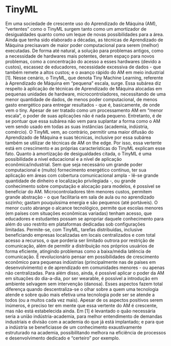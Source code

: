 # TinyML

Em uma sociedade de crescente uso do Aprendizado de Máquina (AM), “vertentes” como o TinyML surgem tanto como um amortizador de desigualdades quanto como um leque de novas possibilidades para a área. Ainda que tenha sido elaborado a décadas, as técnicas de Aprendizado de Máquina precisavam de maior poder computacional para serem (melhor) executadas. De forma até natural, a solução para problemas antigos, como a necessidade de hardwares mais potentes, deram espaço para novos problemas, como a concentração do acesso a esses hardwares (devido a custos), escassez de educadores, necessidade excessiva de dados - que também remete a altos custos; e o avanço rápido do AM em meio industrial [1]. 
Nesse cenário, o TinyML, que denota Tiny Machine Learning, referente à Aprendizado de Máquina em “pequena” escala, surge. Essa subárea diz respeito à aplicação de técnicas de Aprendizado de Máquina alocadas em pequenas unidades de hardware, microcontroladores, necessitando de uma menor quantidade de dados, de menos poder computacional, de menos gasto energético para entregar resultados - que é, basicamente, de onde vem o tiny. Apesar de ser tratado como um processamento AM em  “menor escala”, o poder de suas aplicações não é nada pequeno. Entretanto, é de se pontuar que essa subárea não vem para suplantar a forma como o AM vem sendo usado em todas as suas instâncias (academia, indústria, comércio). O TinyML vem, ao contrário, permitir uma maior difusão do Aprendizado de Máquina e suas técnicas, inclusive por essa subárea também se utilizar de técnicas de AM on the edge. Por isso, essa vertente está em crescimento e as próprias características do TinyML explicam esse fato. 
Quanto à amortização de desigualdades citada, o TinyML é uma possibilidade a nível educacional e a nível de aplicação econômica/industrial. Sem que seja necessário um grande poder computacional e (muito) fornecimento energético contínuo, ter sua aplicação em áreas com cobertura comunicacional ampla - lê-se grande quantidade de dinheiro e localização privilegiada -, ou grande conhecimento sobre computação e alocação para modelos, é possível se beneficiar do AM. Microcontroladores têm menores custos, permitem grande abstração - o que facilitaria em sala de aula ou no aprendizado sozinho; gastam pouquíssima energia e são pequenos (até portáveis). O menor custo abrange o alcance tecnológico, permite que escolas menores (em países com situações econômicas variadas) tenham acesso, que educadores e estudantes possam se apropriar daquele conhecimento para além do uso restrito em plataformas dedicadas sob configurações limitadas. Permite-se, com TinyML, tarefas distribuídas, inclusive beneficiando empresas localizadas em locais centralizados e com total acesso a recursos, o que porderia ser limitado outrora por restrição de comunicação, além de permitir a distribuição nos próprios usuários de forma eficiente, atingindo problemas como a baixa/média latência de comunicação. É revolucionário pensar em possibilidades de crescimento econômico para pequenas indústrias (principalmente nas de países em desenvolvimento) e de aprendizado em comunidades menores - ou apenas não centralizadas. Para além disso, ainda, é possível aplicar o poder da AM em situações do dia-a-dia, por ser wearable, é possível a introdução em ambiente selvagem sem intervenção (danosa). Esses aspectos fazem total diferença quando descentraliza-se o olhar sobre a quem uma tecnologia atende e sobre quão mais efetiva uma tecnologia pode ser se atende a todos (ou a muitos cada vez mais).
Apesar de os aspectos positivos serem inúmeros, é preciso ter em mente que essa vertente do AM é crescente, mas não está estabelecida ainda. Em [1] é levantado o quão necessária seria a união indústria-academia, para melhor entendimento de demandas industriais e divisão com a academia do que já está implantado; e para que a indústria se beneficiasse de um conhecimento exaustivamente estruturado na academia, possibilitando melhora na eficiência de processos e desenvolvimento dedicado e “certeiro” por exemplo.
